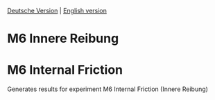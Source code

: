 [Deutsche Version](#m6-innere-reibung) | [English version](#m6-internal-friction)

# M6 Innere Reibung


# M6 Internal Friction
Generates results for experiment M6 Internal Friction (Innere Reibung)
